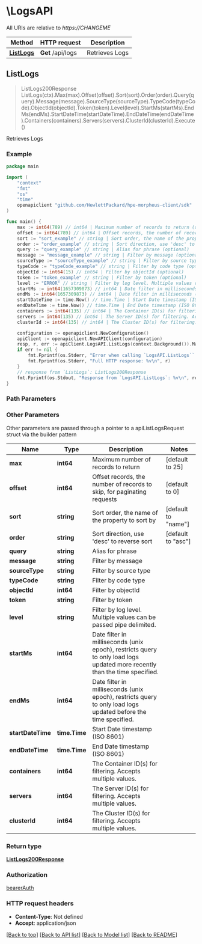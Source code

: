 # \LogsAPI

All URIs are relative to *https://CHANGEME*

Method | HTTP request | Description
------------- | ------------- | -------------
[**ListLogs**](LogsAPI.md#ListLogs) | **Get** /api/logs | Retrieves Logs



## ListLogs

> ListLogs200Response ListLogs(ctx).Max(max).Offset(offset).Sort(sort).Order(order).Query(query).Message(message).SourceType(sourceType).TypeCode(typeCode).ObjectId(objectId).Token(token).Level(level).StartMs(startMs).EndMs(endMs).StartDateTime(startDateTime).EndDateTime(endDateTime).Containers(containers).Servers(servers).ClusterId(clusterId).Execute()

Retrieves Logs



### Example

```go
package main

import (
	"context"
	"fmt"
	"os"
    "time"
	openapiclient "github.com/HewlettPackard/hpe-morpheus-client/sdk"
)

func main() {
	max := int64(789) // int64 | Maximum number of records to return (optional) (default to 25)
	offset := int64(789) // int64 | Offset records, the number of records to skip, for paginating requests (optional) (default to 0)
	sort := "sort_example" // string | Sort order, the name of the property to sort by (optional) (default to "name")
	order := "order_example" // string | Sort direction, use 'desc' to reverse sort (optional) (default to "asc")
	query := "query_example" // string | Alias for phrase (optional)
	message := "message_example" // string | Filter by message (optional)
	sourceType := "sourceType_example" // string | Filter by source type (optional)
	typeCode := "typeCode_example" // string | Filter by code type (optional)
	objectId := int64(15) // int64 | Filter by objectId (optional)
	token := "token_example" // string | Filter by token (optional)
	level := "ERROR" // string | Filter by log level. Multiple values can be passed pipe delimited. (optional)
	startMs := int64(1657309873) // int64 | Date filter in milliseconds (unix epoch), restricts query to only load logs updated more recently than the time specified. (optional)
	endMs := int64(1657309873) // int64 | Date filter in milliseconds (unix epoch), restricts query to only load logs updated before the time specified. (optional)
	startDateTime := time.Now() // time.Time | Start Date timestamp (ISO 8601) (optional)
	endDateTime := time.Now() // time.Time | End Date timestamp (ISO 8601) (optional)
	containers := int64(135) // int64 | The Container ID(s) for filtering. Accepts multiple values. (optional)
	servers := int64(135) // int64 | The Server ID(s) for filtering. Accepts multiple values. (optional)
	clusterId := int64(135) // int64 | The Cluster ID(s) for filtering. Accepts multiple values. (optional)

	configuration := openapiclient.NewConfiguration()
	apiClient := openapiclient.NewAPIClient(configuration)
	resp, r, err := apiClient.LogsAPI.ListLogs(context.Background()).Max(max).Offset(offset).Sort(sort).Order(order).Query(query).Message(message).SourceType(sourceType).TypeCode(typeCode).ObjectId(objectId).Token(token).Level(level).StartMs(startMs).EndMs(endMs).StartDateTime(startDateTime).EndDateTime(endDateTime).Containers(containers).Servers(servers).ClusterId(clusterId).Execute()
	if err != nil {
		fmt.Fprintf(os.Stderr, "Error when calling `LogsAPI.ListLogs``: %v\n", err)
		fmt.Fprintf(os.Stderr, "Full HTTP response: %v\n", r)
	}
	// response from `ListLogs`: ListLogs200Response
	fmt.Fprintf(os.Stdout, "Response from `LogsAPI.ListLogs`: %v\n", resp)
}
```

### Path Parameters



### Other Parameters

Other parameters are passed through a pointer to a apiListLogsRequest struct via the builder pattern


Name | Type | Description  | Notes
------------- | ------------- | ------------- | -------------
 **max** | **int64** | Maximum number of records to return | [default to 25]
 **offset** | **int64** | Offset records, the number of records to skip, for paginating requests | [default to 0]
 **sort** | **string** | Sort order, the name of the property to sort by | [default to &quot;name&quot;]
 **order** | **string** | Sort direction, use &#39;desc&#39; to reverse sort | [default to &quot;asc&quot;]
 **query** | **string** | Alias for phrase | 
 **message** | **string** | Filter by message | 
 **sourceType** | **string** | Filter by source type | 
 **typeCode** | **string** | Filter by code type | 
 **objectId** | **int64** | Filter by objectId | 
 **token** | **string** | Filter by token | 
 **level** | **string** | Filter by log level. Multiple values can be passed pipe delimited. | 
 **startMs** | **int64** | Date filter in milliseconds (unix epoch), restricts query to only load logs updated more recently than the time specified. | 
 **endMs** | **int64** | Date filter in milliseconds (unix epoch), restricts query to only load logs updated before the time specified. | 
 **startDateTime** | **time.Time** | Start Date timestamp (ISO 8601) | 
 **endDateTime** | **time.Time** | End Date timestamp (ISO 8601) | 
 **containers** | **int64** | The Container ID(s) for filtering. Accepts multiple values. | 
 **servers** | **int64** | The Server ID(s) for filtering. Accepts multiple values. | 
 **clusterId** | **int64** | The Cluster ID(s) for filtering. Accepts multiple values. | 

### Return type

[**ListLogs200Response**](ListLogs200Response.md)

### Authorization

[bearerAuth](../README.md#bearerAuth)

### HTTP request headers

- **Content-Type**: Not defined
- **Accept**: application/json

[[Back to top]](#) [[Back to API list]](../README.md#documentation-for-api-endpoints)
[[Back to Model list]](../README.md#documentation-for-models)
[[Back to README]](../README.md)

